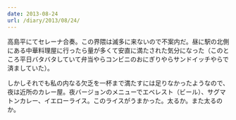 ```yaml
---
date: 2013-08-24
url: /diary/2013/08/24/
---
```


高島平にてセレーナ合奏。この界隈は滅多に来ないので不案内だ。昼に駅の北側にある中華料理屋に行ったら量が多くて安直に満たされた気分になった（このところ平日バタバタしていて弁当やらコンビニのおにぎりやらサンドイッチやらで済ましていた）。

しかしそれでも私の内なる欠乏を一杯まで満たすには足りなかったようなので、夜は近所のカレー屋。夜バージョンのメニューでエベレスト（ビール）、サグマトンカレー、イエローライス。このライスがうまかった。太るか。また太るのか。